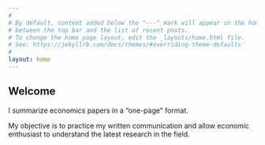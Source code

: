 ```yaml
---
#
# By default, content added below the "---" mark will appear in the home page
# between the top bar and the list of recent posts.
# To change the home page layout, edit the _layouts/home.html file.
# See: https://jekyllrb.com/docs/themes/#overriding-theme-defaults
#
layout: home
---
```



## Welcome

I summarize economics papers in a “one-page” format. 

My objective is to practice my written communication and allow economic enthusiast to understand the latest research in the field.
  